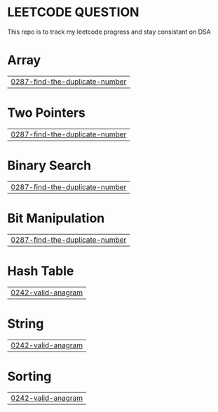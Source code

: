 # LEETCODE QUESTION

This repo is to track my leetcode progress and stay consistant on DSA


# Array
|  |
| ------- |
| [0287-find-the-duplicate-number](https://github.com/TusharSahu02/Leetcode-DSA/tree/master/0287-find-the-duplicate-number) |
# Two Pointers
|  |
| ------- |
| [0287-find-the-duplicate-number](https://github.com/TusharSahu02/Leetcode-DSA/tree/master/0287-find-the-duplicate-number) |
# Binary Search
|  |
| ------- |
| [0287-find-the-duplicate-number](https://github.com/TusharSahu02/Leetcode-DSA/tree/master/0287-find-the-duplicate-number) |
# Bit Manipulation
|  |
| ------- |
| [0287-find-the-duplicate-number](https://github.com/TusharSahu02/Leetcode-DSA/tree/master/0287-find-the-duplicate-number) |
# Hash Table
|  |
| ------- |
| [0242-valid-anagram](https://github.com/TusharSahu02/Leetcode-DSA/tree/master/0242-valid-anagram) |
# String
|  |
| ------- |
| [0242-valid-anagram](https://github.com/TusharSahu02/Leetcode-DSA/tree/master/0242-valid-anagram) |
# Sorting
|  |
| ------- |
| [0242-valid-anagram](https://github.com/TusharSahu02/Leetcode-DSA/tree/master/0242-valid-anagram) |